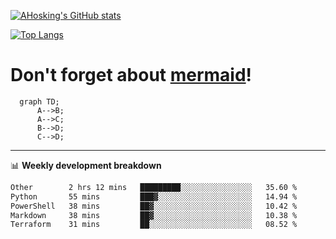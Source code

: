 [![AHosking's GitHub stats](https://github-readme-stats.vercel.app/api?username=ahosking&count_private=true&show_icons=true&theme=onedark&hide_rank=true&include_all_commits=true)](https://github.com/ahosking)

[![Top Langs](https://github-readme-stats.vercel.app/api/top-langs/?username=ahosking&layout=compact&theme=onedark)](https://github.com/ahosking)


# Don't forget about [mermaid](https://github.blog/2022-02-14-include-diagrams-markdown-files-mermaid/)!

```mermaid
  graph TD;
      A-->B;
      A-->C;
      B-->D;
      C-->D;
```
-------

📊 **Weekly development breakdown**

<!--START_SECTION:waka-->

```txt
Other        2 hrs 12 mins   █████████░░░░░░░░░░░░░░░░   35.60 %
Python       55 mins         ███▓░░░░░░░░░░░░░░░░░░░░░   14.94 %
PowerShell   38 mins         ██▓░░░░░░░░░░░░░░░░░░░░░░   10.42 %
Markdown     38 mins         ██▓░░░░░░░░░░░░░░░░░░░░░░   10.38 %
Terraform    31 mins         ██░░░░░░░░░░░░░░░░░░░░░░░   08.52 %
```

<!--END_SECTION:waka-->
